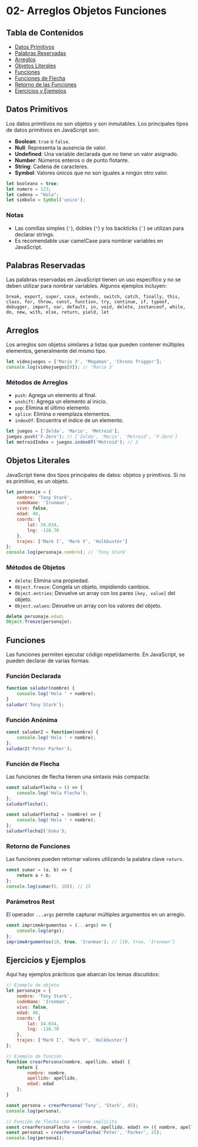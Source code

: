 
# 02- Arreglos Objetos Funciones

## Tabla de Contenidos
- [Datos Primitivos](#datos-primitivos)
- [Palabras Reservadas](#palabras-reservadas)
- [Arreglos](#arreglos)
- [Objetos Literales](#objetos-literales)
- [Funciones](#funciones)
- [Funciones de Flecha](#funciones-de-flecha)
- [Retorno de las Funciones](#retorno-de-las-funciones)
- [Ejercicios y Ejemplos](#ejercicios-y-ejemplos)


## Datos Primitivos

Los datos primitivos no son objetos y son inmutables. Los principales tipos de datos primitivos en JavaScript son:

- **Boolean**: `true` o `false`.
- **Null**: Representa la ausencia de valor.
- **Undefined**: Una variable declarada que no tiene un valor asignado.
- **Number**: Números enteros o de punto flotante.
- **String**: Cadena de caracteres.
- **Symbol**: Valores únicos que no son iguales a ningún otro valor.

```javascript
let booleano = true;
let numero = 123;
let cadena = "Hola";
let simbolo = Symbol('unico');
```

### Notas

- Las comillas simples (`'`), dobles (`"`) y los backticks (`` ` ``) se utilizan para declarar strings.
- Es recomendable usar camelCase para nombrar variables en JavaScript.

## Palabras Reservadas

Las palabras reservadas en JavaScript tienen un uso específico y no se deben utilizar para nombrar variables. Algunos ejemplos incluyen:

```text
break, export, super, case, extends, switch, catch, finally, this, class, for, throw, const, function, try, continue, if, typeof, debugger, import, var, default, in, void, delete, instanceof, while, do, new, with, else, return, yield, let
```

## Arreglos

Los arreglos son objetos similares a listas que pueden contener múltiples elementos, generalmente del mismo tipo.

```javascript
let videojuegos = ['Mario 3', 'Megaman', 'Chrono Trigger'];
console.log(videojuegos[0]); // 'Mario 3'
```

### Métodos de Arreglos

- `push`: Agrega un elemento al final.
- `unshift`: Agrega un elemento al inicio.
- `pop`: Elimina el último elemento.
- `splice`: Elimina o reemplaza elementos.
- `indexOf`: Encuentra el índice de un elemento.

```javascript
let juegos = ['Zelda', 'Mario', 'Metroid'];
juegos.push('F-Zero'); // ['Zelda', 'Mario', 'Metroid', 'F-Zero']
let metroidIndex = juegos.indexOf('Metroid'); // 2
```

## Objetos Literales

JavaScript tiene dos tipos principales de datos: objetos y primitivos. Si no es primitivo, es un objeto.

```javascript
let personaje = {
    nombre: 'Tony Stark',
    codeName: 'Ironman',
    vivo: false,
    edad: 40,
    coords: {
        lat: 34.034,
        lng: -118.70
    },
    trajes: ['Mark I', 'Mark V', 'Hulkbuster']
};
console.log(personaje.nombre); // 'Tony Stark'
```

### Métodos de Objetos

- `delete`: Elimina una propiedad.
- `Object.freeze`: Congela un objeto, impidiendo cambios.
- `Object.entries`: Devuelve un array con los pares `[key, value]` del objeto.
- `Object.values`: Devuelve un array con los valores del objeto.

```javascript
delete personaje.edad;
Object.freeze(personaje);
```

## Funciones

Las funciones permiten ejecutar código repetidamente. En JavaScript, se pueden declarar de varias formas:

### Función Declarada

```javascript
function saludar(nombre) {
    console.log('Hola ' + nombre);
}
saludar('Tony Stark');
```

### Función Anónima

```javascript
const saludar2 = function(nombre) {
    console.log('Hola ' + nombre);
};
saludar2('Peter Parker');
```

### Función de Flecha

Las funciones de flecha tienen una sintaxis más compacta:

```javascript
const saludarFlecha = () => {
    console.log('Hola Flecha');
};
saludarFlecha();

const saludarFlecha2 = (nombre) => {
    console.log('Hola ' + nombre);
};
saludarFlecha2('Goku');
```

### Retorno de Funciones

Las funciones pueden retornar valores utilizando la palabra clave `return`.

```javascript
const sumar = (a, b) => {
    return a + b;
};
console.log(sumar(5, 10)); // 15
```

### Parámetros Rest

El operador `...args` permite capturar múltiples argumentos en un arreglo.

```javascript
const imprimeArgumentos = (...args) => {
    console.log(args);
};
imprimeArgumentos(10, true, 'Ironman'); // [10, true, 'Ironman']
```

## Ejercicios y Ejemplos

Aquí hay ejemplos prácticos que abarcan los temas discutidos:

```javascript
// Ejemplo de objeto
let personaje = {
    nombre: 'Tony Stark',
    codeName: 'Ironman',
    vivo: false,
    edad: 40,
    coords: {
        lat: 34.034,
        lng: -118.70
    },
    trajes: ['Mark I', 'Mark V', 'Hulkbuster']
};

// Ejemplo de función
function crearPersona(nombre, apellido, edad) {
    return {
        nombre: nombre,
        apellido: apellido,
        edad: edad
    };
}

const persona = crearPersona('Tony', 'Stark', 45);
console.log(persona);

// Función de flecha con retorno implícito
const crearPersonaFlecha = (nombre, apellido, edad) => ({ nombre, apellido, edad });
const persona1 = crearPersonaFlecha('Peter', 'Parker', 25);
console.log(persona1);
```
